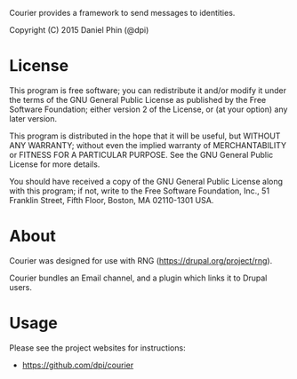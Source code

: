 Courier provides a framework to send messages to identities.

Copyright (C) 2015 Daniel Phin (@dpi)

# License

This program is free software; you can redistribute it and/or modify
it under the terms of the GNU General Public License as published by
the Free Software Foundation; either version 2 of the License, or
(at your option) any later version.

This program is distributed in the hope that it will be useful,
but WITHOUT ANY WARRANTY; without even the implied warranty of
MERCHANTABILITY or FITNESS FOR A PARTICULAR PURPOSE.  See the
GNU General Public License for more details.

You should have received a copy of the GNU General Public License along
with this program; if not, write to the Free Software Foundation, Inc.,
51 Franklin Street, Fifth Floor, Boston, MA 02110-1301 USA.

# About

Courier was designed for use with RNG (https://drupal.org/project/rng).

Courier bundles an Email channel, and a plugin which links it to Drupal users.

# Usage

Please see the project websites for instructions:

 *  https://github.com/dpi/courier